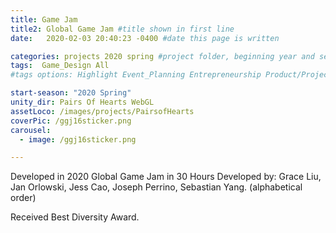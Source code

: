 ```yaml
---
title: Game Jam
title2: Global Game Jam #title shown in first line
date:   2020-02-03 20:40:23 -0400 #date this page is written

categories: projects 2020 spring #project folder, beginning year and season
tags:  Game_Design All
#tags options: Highlight Event_Planning Entrepreneurship Product/Project_Management Game_Design Marketing Negotiation  Web_Design

start-season: "2020 Spring"
unity_dir: Pairs Of Hearts WebGL
assetLoco: /images/projects/PairsofHearts
coverPic: /ggj16sticker.png
carousel:
  - image: /ggj16sticker.png

---
```

Developed in 2020 Global Game Jam in 30 Hours
Developed by: Grace Liu, Jan Orlowski, Jess Cao, Joseph Perrino, Sebastian Yang. (alphabetical order)

Received Best Diversity Award.
